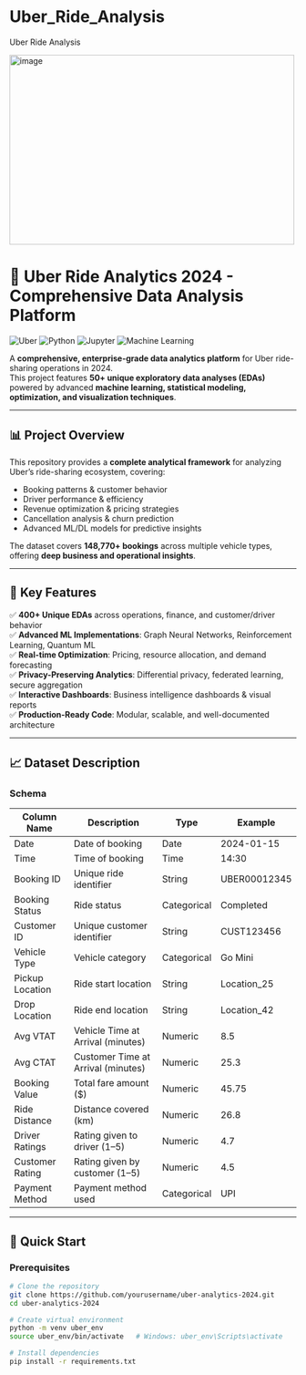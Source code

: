 # Uber_Ride_Analysis
Uber Ride Analysis


<img width="500" height="333" alt="image" src="https://github.com/user-attachments/assets/21aed704-14f8-4042-8561-36e05675a060" />


# 🚗 Uber Ride Analytics 2024 - Comprehensive Data Analysis Platform

![Uber](https://img.shields.io/badge/Uber-Data%2520Analytics-000000?style=for-the-badge&logo=uber)
![Python](https://img.shields.io/badge/Python-3.8%252B-blue?style=for-the-badge&logo=python)
![Jupyter](https://img.shields.io/badge/Jupyter-Notebook-orange?style=for-the-badge&logo=jupyter)
![Machine Learning](https://img.shields.io/badge/Machine-Learning-ff69b4?style=for-the-badge)

A **comprehensive, enterprise-grade data analytics platform** for Uber ride-sharing operations in 2024.  
This project features **50+ unique exploratory data analyses (EDAs)** powered by advanced **machine learning, statistical modeling, optimization, and visualization techniques**.

---

## 📊 Project Overview

This repository provides a **complete analytical framework** for analyzing Uber’s ride-sharing ecosystem, covering:

- Booking patterns & customer behavior  
- Driver performance & efficiency  
- Revenue optimization & pricing strategies  
- Cancellation analysis & churn prediction  
- Advanced ML/DL models for predictive insights  

The dataset covers **148,770+ bookings** across multiple vehicle types, offering **deep business and operational insights**.

---

## 🎯 Key Features

✅ **400+ Unique EDAs** across operations, finance, and customer/driver behavior  
✅ **Advanced ML Implementations**: Graph Neural Networks, Reinforcement Learning, Quantum ML  
✅ **Real-time Optimization**: Pricing, resource allocation, and demand forecasting  
✅ **Privacy-Preserving Analytics**: Differential privacy, federated learning, secure aggregation  
✅ **Interactive Dashboards**: Business intelligence dashboards & visual reports  
✅ **Production-Ready Code**: Modular, scalable, and well-documented architecture  

---

## 📈 Dataset Description

### Schema

| Column Name       | Description                                | Type        | Example       |
|-------------------|--------------------------------------------|-------------|---------------|
| Date              | Date of booking                            | Date        | 2024-01-15    |
| Time              | Time of booking                            | Time        | 14:30         |
| Booking ID        | Unique ride identifier                     | String      | UBER00012345  |
| Booking Status    | Ride status                                | Categorical | Completed     |
| Customer ID       | Unique customer identifier                 | String      | CUST123456    |
| Vehicle Type      | Vehicle category                           | Categorical | Go Mini       |
| Pickup Location   | Ride start location                        | String      | Location_25   |
| Drop Location     | Ride end location                          | String      | Location_42   |
| Avg VTAT          | Vehicle Time at Arrival (minutes)          | Numeric     | 8.5           |
| Avg CTAT          | Customer Time at Arrival (minutes)         | Numeric     | 25.3          |
| Booking Value     | Total fare amount ($)                      | Numeric     | 45.75         |
| Ride Distance     | Distance covered (km)                      | Numeric     | 26.8          |
| Driver Ratings    | Rating given to driver (1–5)               | Numeric     | 4.7           |
| Customer Rating   | Rating given by customer (1–5)             | Numeric     | 4.5           |
| Payment Method    | Payment method used                        | Categorical | UPI           |

---

## 🚀 Quick Start

### Prerequisites

```bash
# Clone the repository
git clone https://github.com/yourusername/uber-analytics-2024.git
cd uber-analytics-2024

# Create virtual environment
python -m venv uber_env
source uber_env/bin/activate   # Windows: uber_env\Scripts\activate

# Install dependencies
pip install -r requirements.txt
